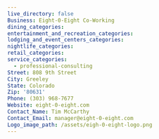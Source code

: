 ```yaml
---
live_directory: false
Business: Eight-0-Eight Co-Working
dining_categories:
entertainment_and_recreation_categories:
lodging_and_event_centers_categories:
nightlife_categories:
retail_categories:
service_categories:
  - professional-consulting
Street: 808 9th Street
City: Greeley
State: Colorado
Zip: '80631'
Phone: (303) 968-7677
Website: eight-0-eight.com
Contact_Name: Tim McCarthy
Contact_Email: manager@eight-0-eight.com
Logo_image_path: /assets/eigh-0-eight-logo.png
---
```


